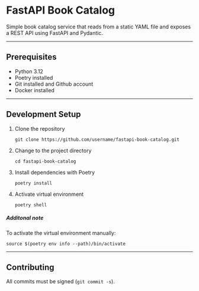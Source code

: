 # FastAPI Book Catalog

Simple book catalog service that reads from a static YAML file and exposes a REST API using FastAPI and Pydantic.

---

## Prerequisites

* Python 3.12
* Poetry installed
* Git installed and Github account
* Docker installed

---

## Development Setup

1. Clone the repository

   ```
   git clone https://github.com/username/fastapi-book-catalog.git
   ```
2. Change to the project directory

   ```
   cd fastapi-book-catalog
   ```
3. Install dependencies with Poetry

   ```
   poetry install
   ```
4. Activate virtual environment

   ```
   poetry shell
   ```

##### Additonal note

To activate the virtual environment manually:

```
source $(poetry env info --path)/bin/activate
```

---

## Contributing

All commits must be signed (`git commit -s`).
